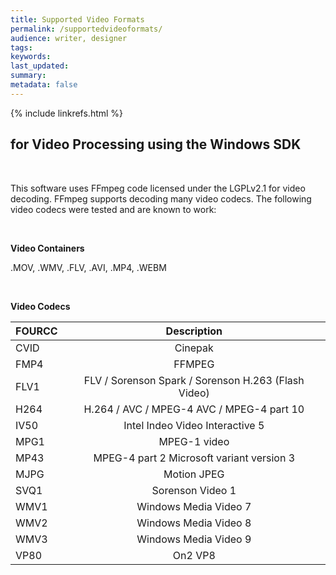 ```yaml
---
title: Supported Video Formats
permalink: /supportedvideoformats/
audience: writer, designer
tags: 
keywords: 
last_updated: 
summary:
metadata: false
---
```

{% include linkrefs.html %} 

## for Video Processing using the Windows SDK 

<br />

This software uses FFmpeg code licensed under the LGPLv2.1 for video decoding. FFmpeg supports decoding many video codecs. The following video codecs were tested and are known to work:

<br />

<strong>Video Containers</strong>

.MOV, .WMV, .FLV, .AVI, .MP4, .WEBM

<br />

<strong>Video Codecs</strong>


|FOURCC     |     Description|
|---|:---:|
|CVID        |    Cinepak|
|FMP4        |    FFMPEG|
|FLV1        |    FLV / Sorenson Spark / Sorenson H.263 (Flash Video)|
|H264        |    H.264 / AVC / MPEG-4 AVC / MPEG-4 part 10|
|IV50        |    Intel Indeo Video Interactive 5|
|MPG1        |    MPEG-1 video|
|MP43        |    MPEG-4 part 2 Microsoft variant version 3 |
|MJPG        |    Motion JPEG|
|SVQ1        |    Sorenson Video 1|
|WMV1        |    Windows Media Video 7|
|WMV2        |    Windows Media Video 8|
|WMV3        |    Windows Media Video 9|
|VP80        |    On2 VP8|